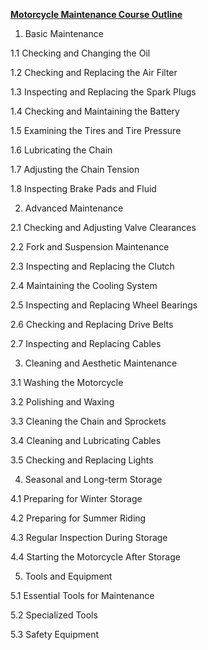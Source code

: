 
**<span style="text-decoration:underline;">Motorcycle Maintenance Course Outline</span>**

1. Basic Maintenance

1.1 Checking and Changing the Oil

1.2 Checking and Replacing the Air Filter

1.3 Inspecting and Replacing the Spark Plugs

1.4 Checking and Maintaining the Battery

1.5 Examining the Tires and Tire Pressure

1.6 Lubricating the Chain

1.7 Adjusting the Chain Tension

1.8 Inspecting Brake Pads and Fluid

2. Advanced Maintenance

2.1 Checking and Adjusting Valve Clearances

2.2 Fork and Suspension Maintenance

2.3 Inspecting and Replacing the Clutch

2.4 Maintaining the Cooling System

2.5 Inspecting and Replacing Wheel Bearings

2.6 Checking and Replacing Drive Belts

2.7 Inspecting and Replacing Cables

3. Cleaning and Aesthetic Maintenance

3.1 Washing the Motorcycle

3.2 Polishing and Waxing

3.3 Cleaning the Chain and Sprockets

3.4 Cleaning and Lubricating Cables

3.5 Checking and Replacing Lights

4. Seasonal and Long-term Storage

4.1 Preparing for Winter Storage

4.2 Preparing for Summer Riding

4.3 Regular Inspection During Storage

4.4 Starting the Motorcycle After Storage

5. Tools and Equipment

5.1 Essential Tools for Maintenance

5.2 Specialized Tools

5.3 Safety Equipment








